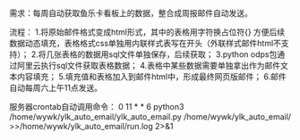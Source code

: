 需求：每周自动获取鱼乐卡看板上的数据，整合成周报邮件自动发送。

流程：
1.将原始邮件格式变成html形式，其中的表格用字符换占位符{} 方便后续数据动态填充，表格格式css单独用内联样式表写在开头（外联样式邮件html不支持）；
2.将几张表格的数据用sql文件单独保存，后续获取；
3.python odps包通过阿里云执行sql文件获取表格数据；
4.表格中某些数据需要单独拿出作为邮件文本内容填充；
5.填充值和表格加入到邮件html中，形成最终网页版邮件；
6.邮件自动每周六上午11点发送。

服务器crontab自动调用命令：
0 11 * * 6 python3 /home/wywk/ylk_auto_email/ylk_auto_email.py /home/wywk/ylk_auto_email/ >>/home/wywk/ylk_auto_email/run.log  2>&1

